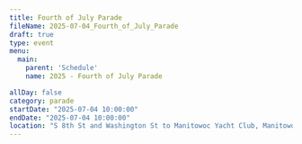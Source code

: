 ```yaml
---
title: Fourth of July Parade
fileName: 2025-07-04_Fourth_of_July_Parade
draft: true
type: event
menu: 
  main:
    parent: 'Schedule'
    name: 2025 - Fourth of July Parade

allDay: false
category: parade
startDate: "2025-07-04 10:00:00"
endDate: "2025-07-04 10:00:00"
location: "S 8th St and Washington St to Manitowoc Yacht Club, Manitowoc, WI 54220, USA"
---
```

